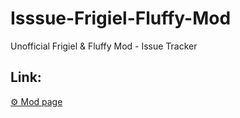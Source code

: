 # Isssue-Frigiel-Fluffy-Mod
Unofficial Frigiel &amp; Fluffy Mod - Issue Tracker

## Link:
[⚙️ Mod page](https://modrinth.com/mod/frigiel-fluffy)
